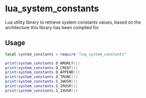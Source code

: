 # lua_system_constants

Lua utility library to retrieve system constants values, based on the architecture this library has been complied for.

## Usage

```lua
local system_constants = require "lua_system_constants"

print(system_constants.O_WRONLY())
print(system_constants.O_CREAT())
print(system_constants.O_APPEND())
print(system_constants.O_TRUNC())
print(system_constants.S_IWUSR())
print(system_constants.S_IRUSR())
print(system_constants.S_IXUSR())

```
